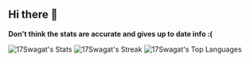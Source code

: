 ## Hi there 👋
**Don't think the stats are accurate and gives up to date info :(**

![17Swagat's Stats](https://github-readme-stats.vercel.app/api?username=17Swagat&theme=vue-dark&show_icons=true&hide_border=true&count_private=true)
![17Swagat's Streak](https://github-readme-streak-stats.herokuapp.com/?user=17Swagat&theme=vue-dark&hide_border=true)
![17Swagat's Top Languages](https://github-readme-stats.vercel.app/api/top-langs/?username=17Swagat&theme=vue-dark&show_icons=true&hide_border=true&layout=compact)

<!-- [![17Swagat's GitHub stats](https://github-readme-stats.vercel.app/api?username=17Swagat&show_icons=true&theme=radical)](https://github.com/17Swagat/github-readme-stats) ->

<!--
**17Swagat/17Swagat** is a ✨ _special_ ✨ repository because its `README.md` (this file) appears on your GitHub profile.

Here are some ideas to get you started:

- 🔭 I’m currently working on ...
- 🌱 I’m currently learning ...
- 👯 I’m looking to collaborate on ...
- 🤔 I’m looking for help with ...
- 💬 Ask me about ...
- 📫 How to reach me: ...
- 😄 Pronouns: ...
- ⚡ Fun fact: ...
-->
